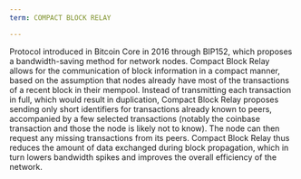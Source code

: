 ```yaml
---
term: COMPACT BLOCK RELAY

---
```

Protocol introduced in Bitcoin Core in 2016 through BIP152, which proposes a bandwidth-saving method for network nodes. Compact Block Relay allows for the communication of block information in a compact manner, based on the assumption that nodes already have most of the transactions of a recent block in their mempool. Instead of transmitting each transaction in full, which would result in duplication, Compact Block Relay proposes sending only short identifiers for transactions already known to peers, accompanied by a few selected transactions (notably the coinbase transaction and those the node is likely not to know). The node can then request any missing transactions from its peers. Compact Block Relay thus reduces the amount of data exchanged during block propagation, which in turn lowers bandwidth spikes and improves the overall efficiency of the network.